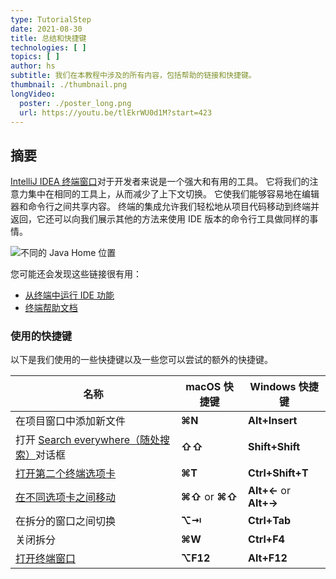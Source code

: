 ```yaml
---
type: TutorialStep
date: 2021-08-30
title: 总结和快捷键
technologies: [ ]
topics: [ ]
author: hs
subtitle: 我们在本教程中涉及的所有内容，包括帮助的链接和快捷键。
thumbnail: ./thumbnail.png
longVideo:
  poster: ./poster_long.png
  url: https://youtu.be/tlEkrWU0d1M?start=423
---
```


## 摘要
[IntelliJ IDEA 终端窗口](https://www.jetbrains.com/help/idea/terminal-emulator.html)对于开发者来说是一个强大和有用的工具。 它将我们的注意力集中在相同的工具上，从而减少了上下文切换。 它使我们能够容易地在编辑器和命令行之间共享内容。 终端的集成允许我们轻松地从项目代码移动到终端并返回，它还可以向我们展示其他的方法来使用 IDE 版本的命令行工具做同样的事情。

![不同的 Java Home 位置](different-java-home.png)

您可能还会发现这些链接很有用：
- [从终端中运行 IDE 功能](https://blog.jetbrains.com/idea/2020/07/run-ide-features-from-the-terminal/)
- [终端帮助文档](https://www.jetbrains.com/help/idea/terminal-emulator.html/)


### 使用的快捷键
以下是我们使用的一些快捷键以及一些您可以尝试的额外的快捷键。

| 名称                                                                                             | macOS 快捷键        | Windows 快捷键            |
| ---------------------------------------------------------------------------------------------- | ---------------- | ---------------------- |
| 在项目窗口中添加新文件                                                                                    | **⌘N**           | **Alt+Insert**         |
| 打开 [Search everywhere（随处搜索）](https://www.jetbrains.com/help/idea/searching-everywhere.html)对话框 | **⇧⇧**           | **Shift+Shift**        |
| [打开第二个终端选项卡](https://www.jetbrains.com/help/idea/terminal-emulator.html#new_session)           | **⌘T**           | **Ctrl+Shift+T**       |
| [在不同选项卡之间移动](https://www.jetbrains.com/help/idea/terminal-emulator.html#new_session)           | **⌘⇧** or **⌘⇧** | **Alt+←** or **Alt+→** |
| 在拆分的窗口之间切换                                                                                     | **⌥⇥**           | **Ctrl+Tab**           |
| 关闭拆分                                                                                           | **⌘W**           | **Ctrl+F4**            |
| [打开终端窗口](https://www.jetbrains.com/help/idea/terminal-emulator.html#open-terminal)             | **⌥F12**         | **Alt+F12**            |